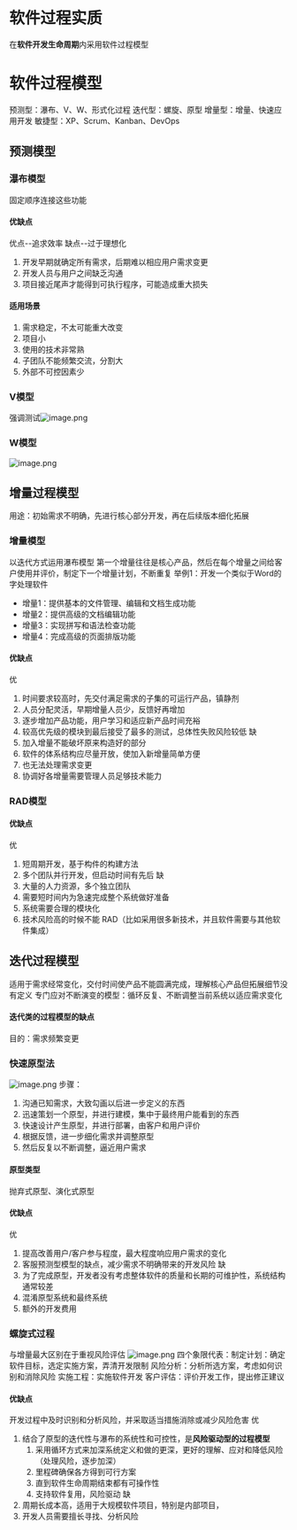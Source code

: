 # 软件过程实质
在**软件开发生命周期**内采用软件过程模型
# 软件过程模型
 预测型：瀑布、V、W、形式化过程
 迭代型：螺旋、原型
 增量型：增量、快速应用开发
 敏捷型：XP、Scrum、Kanban、DevOps
## 预测模型
### 瀑布模型
固定顺序连接这些功能
#### 优缺点
优点--追求效率
缺点--过于理想化
1. 开发早期就确定所有需求，后期难以相应用户需求变更
2. 开发人员与用户之间缺乏沟通
3. 项目接近尾声才能得到可执行程序，可能造成重大损失
#### 适用场景
1. 需求稳定，不太可能重大改变
2. 项目小
3. 使用的技术非常熟
4. 子团队不能频繁交流，分割大
5. 外部不可控因素少
### V模型
强调测试![image.png](https://s2.loli.net/2024/06/20/8OQNsVIaAblHd2n.png)
### W模型
![image.png](https://s2.loli.net/2024/06/20/UN7uyCKHALqIWOe.png)

## 增量过程模型
用途：初始需求不明确，先进行核心部分开发，再在后续版本细化拓展
### 增量模型
以迭代方式运用瀑布模型
第一个增量往往是核心产品，然后在每个增量之间给客户使用并评价，制定下一个增量计划，不断重复
举例1：开发一个类似于Word的字处理软件
- 增量1：提供基本的文件管理、编辑和文档生成功能
- 增量2：提供高级的文档编辑功能
- 增量3：实现拼写和语法检查功能
- 增量4：完成高级的页面排版功能
#### 优缺点
优
1. 时间要求较高时，先交付满足需求的子集的可运行产品，镇静剂
2. 人员分配灵活，早期增量人员少，反馈好再增加
3. 逐步增加产品功能，用户学习和适应新产品时间充裕
4. 较高优先级的模块到最后接受了最多的测试，总体性失败风险较低
缺
1. 加入增量不能破坏原来构造好的部分
2. 软件的体系结构应尽量开放，使加入新增量简单方便
3. 也无法处理需求变更
4. 协调好各增量需要管理人员足够技术能力
### RAD模型
#### 优缺点
优
1. 短周期开发，基于构件的构建方法
2. 多个团队并行开发，但启动时间有先后
缺
1. 大量的人力资源，多个独立团队
2. 需要短时间内为急速完成整个系统做好准备
3. 系统需要合理的模块化
4. 技术风险高的时候不能 RAD（比如采用很多新技术，并且软件需要与其他软件集成）
## 迭代过程模型
适用于需求经常变化，交付时间使产品不能圆满完成，理解核心产品但拓展细节没有定义
专门应对不断演变的模型：循环反复、不断调整当前系统以适应需求变化
#### 迭代类的过程模型的缺点
目的：需求频繁变更
### 快速原型法
![image.png](https://s2.loli.net/2024/06/20/Cny17VUvTu4Y9PW.png)
步骤： 
1. 沟通已知需求，大致勾画以后进一步定义的东西
2. 迅速策划一个原型，并进行建模，集中于最终用户能看到的东西
3. 快速设计产生原型，并进行部署，由客户和用户评价
4. 根据反馈，进一步细化需求并调整原型
5. 然后反复以不断调整，逼近用户需求
#### 原型类型
抛弃式原型、演化式原型
#### 优缺点
优
1. 提高改善用户/客户参与程度，最大程度响应用户需求的变化
2. 客服预测型模型的缺点，减少需求不明确带来的开发风险
缺
1. 为了完成原型，开发者没有考虑整体软件的质量和长期的可维护性，系统结构通常较差
2. 混淆原型系统和最终系统
3. 额外的开发费用
### 螺旋式过程
与增量最大区别在于重视风险评估
![image.png](https://s2.loli.net/2024/06/20/yL4BulzxfNwCkW7.png)
四个象限代表：制定计划：确定软件目标，选定实施方案，弄清开发限制
风险分析：分析所选方案，考虑如何识别和消除风险
实施工程：实施软件开发
客户评估：评价开发工作，提出修正建议
#### 优缺点
开发过程中及时识别和分析风险，并采取适当措施消除或减少风险危害
优
1. 结合了原型的迭代性与瀑布的系统性和可控性，是**风险驱动型的过程模型**
	1. 采用循环方式来加深系统定义和做的更深，更好的理解、应对和降低风险（处理风险，逐步加深）
	2. 里程碑确保各方得到可行方案
	3. 直到软件生命周期结束都有可操作性
	4. 支持软件复用，风险驱动
缺
1. 周期长成本高，适用于大规模软件项目，特别是内部项目，
2. 开发人员需要擅长寻找、分析风险

